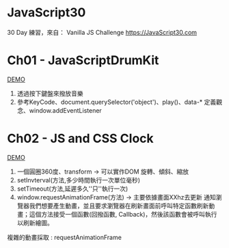 # JavaScript30
30 Day 練習，來自： Vanilla JS Challenge https://JavaScript30.com

# Ch01 - JavaScriptDrumKit 
<a href="https://yes123430.github.io/JavaScript30/01_JavaScriptDrumKit/index-START.html">DEMO</a>
1. 透過按下鍵盤來撥放音樂
2. 參考KeyCode、document.querySelector('object')、play()、data-* 定義觀念、window.addEventListener

# Ch02 - JS and CSS Clock
<a href="https://yes123430.github.io/JavaScript30/02_JSandCSSClock/index-START.html">DEMO</a>
1. 一個圓圈360度、transform -> 可以實作DOM 旋轉、傾斜、縮放
2. setInvterval(方法,多少時間執行一次單位毫秒)
3. setTimeout(方法,延遲多久''只''執行一次)
4. window.requestAnimationFrame(方法) -> 主要依據畫面XXhz去更新
通知瀏覽器我們想要產生動畫，並且要求瀏覽器在刷新畫面前呼叫特定函數刷新動畫；這個方法接受一個函數(回撥函數, Callback)，然後該函數會被呼叫執行以刷新繪圖。

複雜的動畫採取 : requestAnimationFrame
